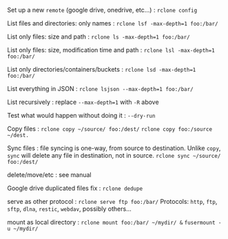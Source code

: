  Set up a new `remote` (google drive, onedrive, etc...)
: `rclone config`

List files and directories: only names
: `rclone lsf -max-depth=1 foo:/bar/`

List only files: size and path
: `rclone ls -max-depth=1 foo:/bar/`

List only files: size, modification time and path
: `rclone lsl -max-depth=1 foo:/bar/`

List only directories/containers/buckets
: `rclone lsd -max-depth=1 foo:/bar/`

List everything in JSON
: `rclone lsjson --max-depth=1 foo:/bar/`

List recursively
: replace `--max-depth=1` with `-R` above

Test what would happen without doing it
: `--dry-run`

Copy files
: `rclone copy ~/source/ foo:/dest/`
`rclone copy foo:/source ~/dest.`

Sync files
: file syncing is one-way, from source to destination. Unlike `copy`, `sync` will delete any file in destination, not in source.
`rclone sync ~/source/ foo:/dest/`

delete/move/etc
: see manual

Google drive duplicated files fix
: `rclone dedupe`

serve as other protocol
: `rclone serve ftp foo:/bar/`
Protocols: `http`, `ftp`, `sftp`, `dlna`, `restic`, `webdav`, possibly others...

mount as local directory
: `rclone mount foo:/bar/ ~/mydir/ &`
`fusermount -u ~/mydir/` 
<!--stackedit_data:
eyJoaXN0b3J5IjpbMTA0MDI5NjgxOSwtMTczNzg1NzEzNywtMT
c3MTc3MTU4MSwtNjM4NjQ4MzkxLDE3MTg2MTc0NCwtMTIxOTQ4
NzUyNCwtNTA4NDg5OTI0LDg3MDkxNzUzMiwxNjQ4MTcwMzM4LD
M5NzA2NDQ5MSwtMTEyNjYxMTE5Ml19
-->